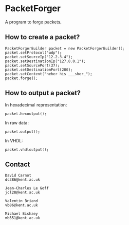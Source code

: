 # PacketForger

A program to forge packets.

## How to create a packet?

    PacketForgerBuilder packet = new PacketForgerBuilder();
    packet.setProtocol("udp");
    packet.setSourceIp("12.2.3.4");
    packet.setDestinationIp("127.0.0.1");
    packet.setSourcePort(37);
    packet.setDestinationPort(200);
    packet.setContent("heher his ___sher_");
    packet.forge();

## How to output a packet?

In hexadecimal representation:

    packet.hexoutput();

In raw data:

    packet.output();

In VHDL:

    packet.vhdloutput();

## Contact

    David Carnot
    dc386@kent.ac.uk

    Jean-Charles Le Goff
    jcl28@kent.ac.uk

    Valentin Briand
    vb86@kent.ac.uk

    Michael Bishaey
    mb551@kent.ac.uk